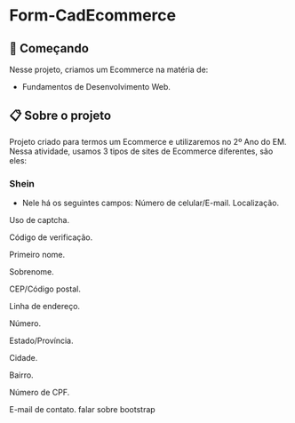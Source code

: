 # Form-CadEcommerce

## 🚀 Começando
Nesse projeto, criamos um Ecommerce na matéria de:
* Fundamentos de Desenvolvimento Web.

## 📋 Sobre o projeto
Projeto criado para termos um Ecommerce e utilizaremos no 2º Ano do EM. 
Nessa atividade, usamos 3 tipos de sites de Ecommerce diferentes, são eles:
### Shein
* Nele há os seguintes campos: 
Número de celular/E-mail.
Localização.

Uso de captcha.

Código de verificação.

Primeiro nome.

Sobrenome.

CEP/Código postal.

Linha de endereço.

Número.

Estado/Província.

Cidade.

Bairro.

Número de CPF.

E-mail de contato.
falar sobre bootstrap